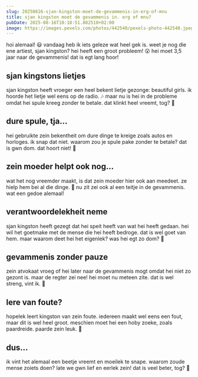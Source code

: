 ```yaml
---
slug: 20250816-sjan-kingston-moet-de-gevammenis-in-erg-of-mnu
title: sjan kingston moet de gevammenis in. erg of mnu?
pubDate: 2025-08-16T10:18:51.882510+02:00
image: https://images.pexels.com/photos/442540/pexels-photo-442540.jpeg?auto=compress&cs=tinysrgb&dpr=2&h=650&w=940
---
```

hoi alemaal! 😃 vandaag heb ik iets geleze wat heel gek is. weet je nog die ene artiest, sjan kingston? hei heeft een groot probleem! 😮 hei moet 3,5 jaar naar de gevammenis! dat is egt lang hoor!

## sjan kingstons lietjes
sjan kingston heeft vroeger een heel bekent lietje gezonge: beautiful girls. ik hoorde het lietje wel eens op de radio. 🎶 maar nu is hei in de probleme omdat hei spule kreeg zonder te betale. dat klinkt heel vreemt, tog? 🤔

## dure spule, tja... 
hei gebruikte zein bekentheit om dure dinge te kreige zoals autos en horloges. ik snap dat niet. waarom zou je spule pake zonder te betale? dat is gwn dom. dat hoort niet! 🙅

## zein moeder helpt ook nog...
wat het nog vreemder maakt, is dat zein moeder hier ook aan meedeet. ze hielp hem bei al die dinge. 🤨 nu zit zei ook al een teitje in de gevammenis. wat een gedoe alemaal! 

## verantwoordelekheit neme
sjan kingston heeft gezegt dat hei speit heeft van wat hei heeft gedaan. hei wil het goetmake met de mense die hei heeft bedroge. dat is wel goet van hem. maar waarom deet hei het eigenlek? was hei egt zo dom? 🤔

## gevammenis zonder pauze
zein atvokaat vroeg of hei later naar de gevammenis mogt omdat hei niet zo gezont is. maar de regter zei nee! hei moet nu meteen zite. dat is wel streng, vint ik. 😬

## lere van foute?
hopelek leert kingston van zein foute. iedereen maakt wel eens een fout, maar dit is wel heel groot. meschien moet hei een hoby zoeke, zoals paardreide. paarde zein leuk. 🐴

## dus...
ik vint het alemaal een beetje vreemt en moeilek te snape. waarom zoude mense zoiets doen? late we gwn lief en eerlek zein! dat is veel beter, tog? 🥰
